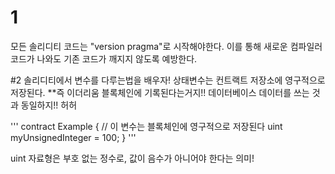 # 1
모든 솔리디티 코드는 "version pragma"로 시작해야한다. 이를 통해 새로운 컴파일러 코드가 나와도 기존 코드가 깨지지 않도록 예방한다.

#2 
솔리디티에서 변수를 다루는법을 배우자! 
상태변수는 컨트랙트 저장소에 영구적으로 저장된다. **즉 이더리움 블록체인에 기록된다는거지!!
데이터베이스 데이터를 쓰는 것과 동일하지!! 허허

'''
contract Example {
  // 이 변수는 블록체인에 영구적으로 저장된다
  uint myUnsignedInteger = 100;
}
'''

uint 자료형은 부호 없는 정수로, 값이 음수가 아니어야 한다는 의미!
